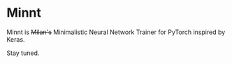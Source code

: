# Minnt

Minnt is ~~Milan's~~ Minimalistic Neural Network Trainer for PyTorch inspired by Keras.

Stay tuned.
